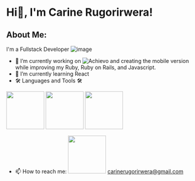 # Hi👋, I'm Carine Rugorirwera!

## About Me:
I'm a Fullstack Developer ![image](https://raw.githubusercontent.com/CariTheLight/CariTheLight/main/assets/122978378/aa16c76f-d210-46ff-aa10-3f58e35eb082)

- 🔭 I’m currently working on ![Achievo](https://www.achievo.me/) and creating the mobile version while improving my Ruby, Ruby on Rails, and Javascript.
- 🌱 I’m currently learning React
- 🛠️ Languages and Tools 🛠️
  
<img src="https://raw.githubusercontent.com/CariTheLight/CariTheLight/main/assets/122978378/66bfc8b6-d825-4e28-960f-76306668fdfd" width="100"> <img src="https://raw.githubusercontent.com/CariTheLight/CariTheLight/main/assets/122978378/84523ee3-7c87-4665-845d-f6515f1165c8" width="100"> <img src="https://raw.githubusercontent.com/CariTheLight/CariTheLight/main/assets/122978378/5d0a25f0-0f0a-41d8-9bc9-d0b61f54e967" width="100">
<!-- Add other images similarly -->

- 📫 How to reach me:
  <img src="https://raw.githubusercontent.com/CariTheLight/CariTheLight/main/assets/122978378/7fbb3cde-344b-4373-b41e-c77f07ef0514" width="100"> carinerugorirwera@gmail.com

